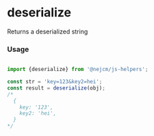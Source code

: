 
# deserialize

<p>
  Returns a deserialized string
</p>

### Usage

```js

import {deserialize} from '@nejcm/js-helpers';

const str = 'key=123&key2=hei';
const result = deserialize(obj);
/*
  {
    key: '123',
    key2: 'hei',
  }
*/

```